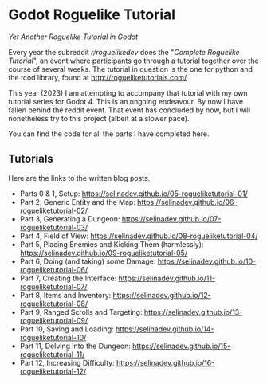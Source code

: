 # Godot Roguelike Tutorial

_Yet Another Roguelike Tutorial in Godot_

Every year the subreddit _r/roguelikedev_ does the "_Complete Roguelike Tutorial_", an event where participants go through a tutorial together over the course of several weeks. The tutorial in question is the one for python and the tcod library, found at http://rogueliketutorials.com/

This year (2023) I am attempting to accompany that tutorial with my own tutorial series for Godot 4. This is an ongoing endeavour. By now I have fallen behind the reddit event. That event has concluded by now, but I will nonetheless try to this project (albeit at a slower pace).


 You can find the code for all the parts I have completed here.

## Tutorials

Here are the links to the written blog posts.

- Parts 0 & 1, Setup: https://selinadev.github.io/05-rogueliketutorial-01/
- Part 2, Generic Entity and the Map: https://selinadev.github.io/06-rogueliketutorial-02/
- Part 3, Generating a Dungeon: https://selinadev.github.io/07-rogueliketutorial-03/
- Part 4, Field of View: https://selinadev.github.io/08-rogueliketutorial-04/
- Part 5, Placing Enemies and Kicking Them (harmlessly): https://selinadev.github.io/09-rogueliketutorial-05/
- Part 6, Doing (and taking) some Damage: https://selinadev.github.io/10-rogueliketutorial-06/
- Part 7, Creating the Interface: https://selinadev.github.io/11-rogueliketutorial-07/
- Part 8, Items and Inventory: https://selinadev.github.io/12-rogueliketutorial-08/
- Part 9, Ranged Scrolls and Targeting: https://selinadev.github.io/13-rogueliketutorial-09/
- Part 10, Saving and Loading: https://selinadev.github.io/14-rogueliketutorial-10/
- Part 11, Delving into the Dungeon: https://selinadev.github.io/15-rogueliketutorial-11/
- Part 12, Increasing Difficulty: https://selinadev.github.io/16-rogueliketutorial-12/
